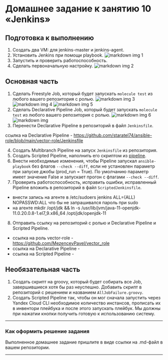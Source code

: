 # Домашнее задание к занятию 10 «Jenkins»

## Подготовка к выполнению

1. Создать два VM: для jenkins-master и jenkins-agent.
2. Установить Jenkins при помощи playbook.
![markdown img](https://github.com/MezencevPavel/devops-netology/blob/main/CICD/04/PNG/01.png?raw=true) 1
3. Запустить и проверить работоспособность.
4. Сделать первоначальную настройку.
![markdown img](https://github.com/MezencevPavel/devops-netology/blob/main/CICD/04/PNG/02.png?raw=true) 2

## Основная часть

1. Сделать Freestyle Job, который будет запускать `molecule test` из любого вашего репозитория с ролью.
![markdown img](https://github.com/MezencevPavel/devops-netology/blob/main/CICD/04/PNG/3.png?raw=true) 3
![markdown img](https://github.com/MezencevPavel/devops-netology/blob/main/CICD/04/PNG/4.png?raw=true) 4
![markdown img](https://github.com/MezencevPavel/devops-netology/blob/main/CICD/04/PNG/5.png?raw=true) 5
2. Сделать Declarative Pipeline Job, который будет запускать `molecule test` из любого вашего репозитория с ролью.
![markdown img](https://github.com/MezencevPavel/devops-netology/blob/main/CICD/04/PNG/6.png?raw=true) 6
![markdown img]() 
3. Перенести Declarative Pipeline в репозиторий в файл `Jenkinsfile`.

ссылка на Declarative Pipeline - https://github.com/staratel74/ansible-role/blob/main/vector-role/Jenkinsfile

4. Создать Multibranch Pipeline на запуск `Jenkinsfile` из репозитория.
5. Создать Scripted Pipeline, наполнить его скриптом из [pipeline](./pipeline).
6. Внести необходимые изменения, чтобы Pipeline запускал `ansible-playbook` без флагов `--check --diff`, если не установлен параметр при запуске джобы (prod_run = True). По умолчанию параметр имеет значение False и запускает прогон с флагами `--check --diff`.
7. Проверить работоспособность, исправить ошибки, исправленный Pipeline вложить в репозиторий в файл `ScriptedJenkinsfile`.

* внести запись на агенте в /etc/sudoers jenkins  ALL=(ALL) NOPASSWD:ALL что бы не запрашивался пароль при sudo
* на агенте mkdir /opt/jdk && ln -s /usr/lib/jvm/java-11-openjdk-11.0.20.0.8-1.el7_9.x86_64 /opt/jdk/openjdk-11

8. Отправить ссылку на репозиторий с ролью и Declarative Pipeline и Scripted Pipeline.

* ссылка на роль vector-role - https://github.com/MezencevPavel/vector_role
* ссылка на Declarative Pipeline - 
* ссылка на Scripted Pipeline - 

## Необязательная часть

1. Создать скрипт на groovy, который будет собирать все Job, завершившиеся хотя бы раз неуспешно. Добавить скрипт в репозиторий с решением и названием `AllJobFailure.groovy`.
2. Создать Scripted Pipeline так, чтобы он мог сначала запустить через Yandex Cloud CLI необходимое количество инстансов, прописать их в инвентори плейбука и после этого запускать плейбук. Мы должны при нажатии кнопки получить готовую к использованию систему.

---

### Как оформить решение задания

Выполненное домашнее задание пришлите в виде ссылки на .md-файл в вашем репозитории.

---
